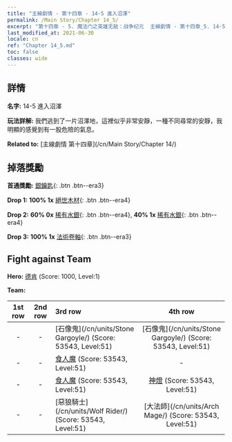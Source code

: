 ```yaml
---
title: "主線劇情 - 第十四章 - 14-5 進入沼澤"
permalink: /Main Story/Chapter 14_5/
excerpt: "第十四章 - 5. 魔法门之英雄无敌：战争纪元  主線劇情 - 第十四章_5. 14-5 進入沼澤"
last_modified_at: 2021-06-30
locale: cn
ref: "Chapter 14_5.md"
toc: false
classes: wide
---
```


## 詳情

 **名字:** 14-5 進入沼澤

 **玩法詳解:** 我們逃到了一片沼澤地，這裡似乎非常安靜，一種不同尋常的安靜，我明顯的感覺到有一股危險的氣息。

 **Related to:** [主線劇情 第十四章](/cn/Main Story/Chapter 14/)

## 掉落獎勵

 **首通獎勵:** [銀鑰匙](/cn/Items/con_693/){: .btn .btn--era3}

 **Drop 1:** **100% 1x** [絕世木材](/cn/Items/mat_48/){: .btn .btn--era4}

 **Drop 2:** **60% 0x** [稀有水銀](/cn/Items/mat_42/){: .btn .btn--era4}, **40% 1x** [稀有水銀](/cn/Items/mat_42/){: .btn .btn--era4}

 **Drop 3:** **100% 1x** [法術卷軸](/cn/Items/con_694/){: .btn .btn--era3}


## Fight against Team
 **Hero:** [德肯](/cn/heroes/Dracon/) (Score: 1000, Level:1)

 **Team:**


  | 1st row | 2nd row | 3rd row | 4th row |
  |:----:|:----:|:----|:----:|
  | - | - | [石像鬼](/cn/units/Stone Gargoyle/) (Score: 53543, Level:51)  | [石像鬼](/cn/units/Stone Gargoyle/) (Score: 53543, Level:51)  |
  | - | - | [食人魔](/cn/units/Ogre/) (Score: 53543, Level:51)  | - |
  | - | - | [食人魔](/cn/units/Ogre/) (Score: 53543, Level:51)  | [神燈](/cn/units/Genie/) (Score: 53543, Level:51)  |
  | - | - | [惡狼騎士](/cn/units/Wolf Rider/) (Score: 53543, Level:51)  | [大法師](/cn/units/Arch Mage/) (Score: 53543, Level:51)  |


